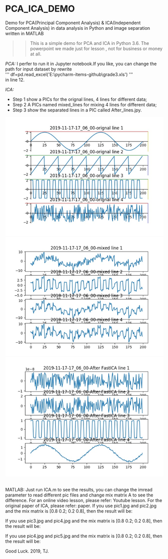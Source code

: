 # PCA_ICA_DEMO
Demo for PCA(Principal Component Analysis) &amp; ICA(Independent Component Analysis) in data analysis in Python and image separation written in MATLAB 

>>This is a simple demo for PCA and ICA in Python 3.6.
The powerpoint we made just for lesson , not for business or money at all.

_*PCA:*_
I perfer to run it in Jupyter notebook.If you like, you can change the path for input dataset by rewrite <br>
'''
df=pd.read_excel('E:\pycharm-items-github\grade3.xls')
'''<br>
in line 12.

_*ICA:*_
* Step 1 show a PICs for the orignal lines, 4 lines for different data;
* Srep 2 A PICs named mixed_lines for mixing 4 lines for different data;
* Step 3 show the separated lines in a PIC called After_lines.jpy.

![orignal_lines](https://github.com/Alan-D-Chen/PCA_ICA_DEMO/blob/master/orignal_lines.jpg)<br>
![mixed_lines](https://github.com/Alan-D-Chen/PCA_ICA_DEMO/blob/master/mixed_lines.jpg)<br>
![after_lines](https://github.com/Alan-D-Chen/PCA_ICA_DEMO/blob/master/After_lines.jpg)

<br>
MATLAB:
Just run ICA.m to see the results, you can change the imread parameter to read different pic files and change mix matrix A to see the difference.
For an online video lesson, please refer: Youtube lesson.
For the original paper of ICA, please refer: paper.
If you use pic1.jpg and pic2.jpg and the mix matrix is [0.8 0.2; 0.2 0.8], then the result will be:

If you use pic3.jpg and pic4.jpg and the mix matrix is [0.8 0.2; 0.2 0.8], then the result will be:

If you use pic4.jpg and pic5.jpg and the mix matrix is [0.8 0.2; 0.2 0.8], then the result will be:

Good Luck.
2019, TJ.

